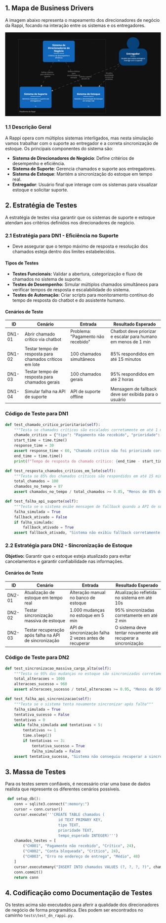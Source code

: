 
## **1. Mapa de Business Drivers**

A imagem abaixo representa o mapeamento dos direcionadores de negócio da Rappi, focando na interação entre os sistemas e os entregadores.

<img src="./images/Mapa de direcionadores.jpg" alt="Mapa de Direcionadores">

### **1.1 Descrição Geral**
A Rappi opera com múltiplos sistemas interligados, mas nesta simulação vamos trabalhar com o suporte ao entregador e a correta sincronização de estoque. Os principais componentes do sistema são:

- **Sistema de Direcionadores de Negócio**: Define critérios de desempenho e eficiência.
- **Sistema de Suporte**: Gerencia chamados e suporte aos entregadores.
- **Sistema de Estoque**: Mantém a sincronização do estoque em tempo real.
- **Entregador**: Usuário final que interage com os sistemas para visualizar estoque e solicitar suporte.

## **2. Estratégia de Testes**
A estratégia de testes visa garantir que os sistemas de suporte e estoque atendam aos critérios definidos nos direcionadores de negócio.

### **2.1 Estratégia para DN1 - Eficiência no Suporte**
- Deve assegurar que o tempo máximo de resposta e resolução dos chamados esteja dentro dos limites estabelecidos.

#### **Tipos de Testes**
- **Testes Funcionais:** Validar a abertura, categorização e fluxo de chamados no sistema de suporte.
- **Testes de Desempenho:** Simular múltiplos chamados simultâneos para verificar tempos de resposta e escalabilidade do sistema.
- **Testes de Automação:** Criar scripts para monitoramento contínuo do tempo de resposta do chatbot e do assistente humano.

#### **Cenários de Teste**
| ID | Cenário | Entrada | Resultado Esperado |
|----|---------|---------|--------------------|
| DN1-01 | Abrir chamado crítico via chatbot | Problema: "Pagamento não recebido" | Chatbot deve priorizar e escalar para humano em menos de 1 min |
| DN1-02 | Testar tempo de resposta para chamados críticos em lote | 100 chamados simultâneos | 85% respondidos em até 15 minutos |
| DN1-03 | Testar tempo de resposta para chamados gerais | 100 chamados gerais | 95% respondidos em até 2 horas |
| DN1-04 | Simular falha na API de suporte | API de suporte offline | Mensagem de fallback deve ser exibida para o usuário |

### **Código de Teste para DN1**
```python
def test_chamado_critico_prioritario(self):
    """Testa se chamados críticos são escalados corretamente em até 1 min"""
    chamado_critico = {"tipo": "Pagamento não recebido", "prioridade": "Crítico"}
    start_time = time.time()
    response_time = 30
    assert response_time < 60, "Chamado crítico não foi priorizado corretamente"
    end_time = time.time()
    print(f"Tempo de resposta do chamado crítico: {end_time - start_time:.2f} segundos")
```
```python
def test_resposta_chamados_criticos_em_lote(self):
    """Testa se 85% dos chamados críticos são respondidos em até 15 minutos"""
    total_chamados = 100
    chamados_no_tempo = 87
    assert chamados_no_tempo / total_chamados >= 0.85, "Menos de 85% dos chamados críticos foram respondidos no prazo"
```
```python
def test_falha_api_suporte(self):
    """Testa se o sistema exibe mensagem de fallback quando a API de suporte falha"""
    falha_simulada = True
    fallback_ativado = False
    if falha_simulada:
        fallback_ativado = True
    assert fallback_ativado, "Sistema não exibiu fallback corretamente ao falhar a API de suporte"
```

### **2.2 Estratégia para DN2 - Sincronização de Estoque**
**Objetivo:** Garantir que o estoque esteja atualizado para evitar cancelamentos e garantir confiabilidade nas informações.

#### **Cenários de Teste**
| ID | Cenário | Entrada | Resultado Esperado |
|----|---------|---------|--------------------|
| DN2-01 | Atualização de estoque em tempo real | Alteração manual no banco de estoque | Atualização refletida no sistema em até 10s |
| DN2-02 | Testar sincronização massiva de estoque | 1.000 mudanças no estoque em 5 min | 95% sincronizadas corretamente em até 2 min |
| DN2-03 | Testar recuperação após falha na API de sincronização | API de sincronização falha 2 vezes antes de recuperar | O sistema deve tentar novamente até recuperar a sincronização |

### **Código de Teste para DN2**
```python
def test_sincronizacao_massiva_carga_alta(self):
    """Testa se 95% das mudanças no estoque são sincronizadas corretamente em até 2 minutos"""
    total_alteracoes = 1000
    alteracoes_sucesso = 960
    assert alteracoes_sucesso / total_alteracoes >= 0.95, "Menos de 95% das mudanças de estoque foram sincronizadas no tempo esperado"
```
```python
def test_falha_api_sincronizacao(self):
    """Testa se o sistema tenta novamente sincronizar após falha"""
    falha_simulada = True
    tentativa_sucesso = False
    tentativas = 0
    while falha_simulada and tentativas < 5:
        tentativas += 1
        time.sleep(2)
        if tentativas == 3:
            tentativa_sucesso = True
            falha_simulada = False
    assert tentativa_sucesso, "Sistema não conseguiu recuperar a sincronização após falha"
```

## **3. Massa de Testes**

Para os testes serem confiáveis, é necessário criar uma base de dados realista que represente os diferentes cenários possíveis.

```python
 def setup_db():
    conn = sqlite3.connect(":memory:")
    cursor = conn.cursor()
    cursor.execute('''CREATE TABLE chamados (
                        id TEXT PRIMARY KEY,
                        tipo TEXT,
                        prioridade TEXT,
                        tempo_esperado INTEGER)''')
    chamados_testes = [
        ("CH001", "Pagamento não recebido", "Crítico", 24),
        ("CH002", "Conta bloqueada", "Crítico", 24),
        ("CH003", "Erro no endereço de entrega", "Médio", 48)
    ]
    cursor.executemany("INSERT INTO chamados VALUES (?, ?, ?, ?)", chamados_testes)
    conn.commit()
    return conn
```

## **4. Codificação como Documentação de Testes**

Os testes acima são executados para aferir a qualidade dos direcionadores de negócio de forma programática. Eles podem ser encontrados no caminho `tests\test_dn_rappi.py`.

